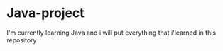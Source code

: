 # Java-project
I'm currently learning Java and i will put everything that i'learned in this repository
